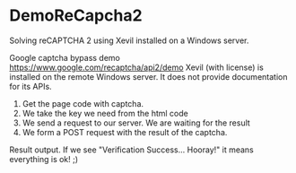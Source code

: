 # DemoReCapcha2
Solving reCAPTCHA 2 using Xevil installed on a Windows server.

Google captcha bypass demo https://www.google.com/recaptcha/api2/demo
Xevil (with license) is installed on the remote Windows server. It does not provide documentation for its APIs.
1. Get the page code with captcha.
2. We take the key we need from the html code
3. We send a request to our server. We are waiting for the result
4. We form a POST request with the result of the captcha.

Result output. If we see "Verification Success... Hooray!" it means everything is ok! ;)
